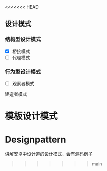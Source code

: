<<<<<<< HEAD
## 设计模式

### 结构型设计模式

- [X]  桥接模式
- [ ]  代理模式

### 行为型设计模式

- [ ]  观察者模式

建造者模式

模板设计模式
=======
# Designpattern
讲解安卓中设计道的设计模式，会有源码例子
>>>>>>> main
